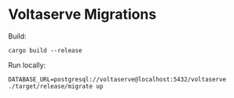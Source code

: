 # Voltaserve Migrations

Build:

```shell
cargo build --release
```

Run locally:

```shell
DATABASE_URL=postgresql://voltaserve@localhost:5432/voltaserve ./target/release/migrate up
```